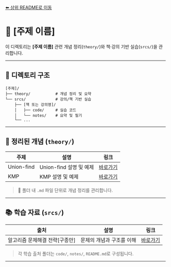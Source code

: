 [⬅️ 상위 README로 이동](../README.md)
# 📘 \[주제 이름]

이 디렉토리는 **\[주제 이름]** 관련 개념 정리(`theory/`)와 책·강의 기반 실습(`srcs/`)을 관리합니다.

---

## 📂 디렉토리 구조

```
[주제]/  
├── theory/           # 개념 정리 및 요약  
└── srcs/             # 강의/책 기반 실습  
    ├── [책 또는 강의명]/  
    │   ├── code/     # 실습 코드  
    │   └── notes/    # 요약 및 필기  
    └── ...  
```

---

## 🧠 정리된 개념 (`theory/`)

| 주제      | 설명      | 링크                        |
| ------- | ------- | ------------------------- |
| Union-find | Union-find 설명 및 예제 | [바로가기](./theory/union-find.md) |
| KMP | KMP 설명 및 예제 | [바로가기](./theory/KMP.md) |

> 📌 폴더 내 `.md` 파일 단위로 개념 정리를 관리합니다.

---

## 📚 학습 자료 (`srcs/`)

| 출처          | 설명              | 링크                          |
| ----------- | --------------- | --------------------------- |
| 알고리즘 문제해결 전략[구종만] | 문제의 개념과 구조를 이해    | [바로가기](./srcs/APSS/README.md)       |

> 각 학습 출처 폴더는 `code/`, `notes/`, `README.md`로 구성됩니다.

---
